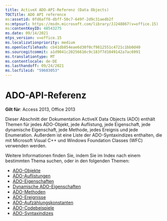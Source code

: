 ```yaml
---
title: ActiveX ADO-API-Referenz (Data Objects)
TOCTitle: ADO API reference
ms:assetid: 0fd6aff8-dbff-50c7-649f-2d9c31aedb2f
ms:mtpsurl: https://msdn.microsoft.com/library/JJ248867(v=office.15)
ms:contentKeyID: 48543275
ms.date: 09/14/2021
mtps_version: v=office.15
ms.localizationpriority: medium
ms.openlocfilehash: cb41db854eae6d30f0cf9812551c4721c1bb0d40
ms.sourcegitcommit: a1d9041c20256616c9c183f7d1049142a7ac6991
ms.translationtype: MT
ms.contentlocale: de-DE
ms.lasthandoff: 09/24/2021
ms.locfileid: "59603053"
---
```

# <a name="ado-api-reference"></a>ADO-API-Referenz

**Gilt für**: Access 2013, Office 2013

Dieser Abschnitt der Dokumentation ActiveX Data Objects (ADO) enthält Themen für jedes ADO-Objekt, jede Auflistung, jede Eigenschaft, jede dynamische Eigenschaft, jede Methode, jedes Ereignis und jede Enumeration. Außerdem ist eine Liste der ADO-Syntaxindizes enthalten, die mit Microsoft Visual C++ und Windows Foundation Classes (WFC) verwenden werden.

Weitere Informationen finden Sie, indem Sie im Index nach einem bestimmten Thema suchen, oder in den folgenden Themen:

- [ADO-Objekte](ado-objects-and-interfaces.md)
- [ADO-Auflistungen](ado-collections.md)
- [ADO-Eigenschaften](ado-properties.md)
- [Dynamische ADO-Eigenschaften](ado-dynamic-properties.md)
- [ADO-Methoden](ado-methods.md)
- [ADO-Ereignisse](ado-events.md)
- [ADO-Aufzählungskonstanten](ado-enumerated-constants.md)
- [ADO-Codebeispiele](ado-code-examples.md)
- [ADO-Syntaxindizes](/office/vba/access/concepts/miscellaneous/ado-syntax-indexes.md)

